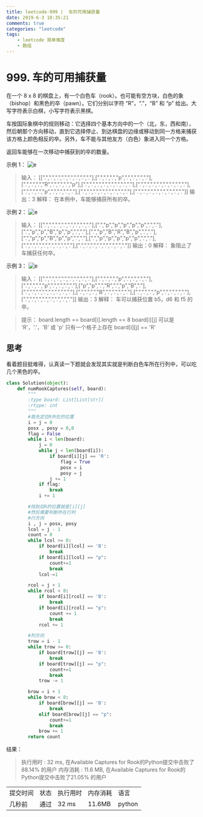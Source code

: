 ```yaml
---
title: leetcode-999 |  车的可用捕获量  
date: 2019-6-3 18:35:21
comments: true
categories: "leetcode"
tags: 
    - leetcode 简单难度
    - 数组
---
```

# 999. 车的可用捕获量
在一个 8 x 8 的棋盘上，有一个白色车（rook）。也可能有空方块，白色的象（bishop）和黑色的卒（pawn）。它们分别以字符 “R”，“.”，“B” 和 “p” 给出。大写字符表示白棋，小写字符表示黑棋。

车按国际象棋中的规则移动：它选择四个基本方向中的一个（北，东，西和南），然后朝那个方向移动，直到它选择停止、到达棋盘的边缘或移动到同一方格来捕获该方格上颜色相反的卒。另外，车不能与其他友方（白色）象进入同一个方格。

返回车能够在一次移动中捕获到的卒的数量。

<span>示例 1：</span>
![e](/images/201906/1253_example_1_improved.PNG)
>输入：
[[".",".",".",".",".",".",".","."],[".",".",".","p",".",".",".","."],[".",".",".","R",".",".",".","p"],[".",".",".",".",".",".",".","."],[".",".",".",".",".",".",".","."],[".",".",".","p",".",".",".","."],[".",".",".",".",".",".",".","."],[".",".",".",".",".",".",".","."]]
输出：3
解释：
在本例中，车能够捕获所有的卒。

<span>示例 2：</span>
![e](/images/201906/1253_example_2_improved.PNG)
>输入：
[[".",".",".",".",".",".",".","."],[".","p","p","p","p","p",".","."],[".","p","p","B","p","p",".","."],[".","p","B","R","B","p",".","."],[".","p","p","B","p","p",".","."],[".","p","p","p","p","p",".","."],[".",".",".",".",".",".",".","."],[".",".",".",".",".",".",".","."]]
输出：0
解释：
象阻止了车捕获任何卒。

<span>示例 3：</span>
![e](/images/201906/1253_example_3_improved.PNG)
>输入：
[[".",".",".",".",".",".",".","."],[".",".",".","p",".",".",".","."],[".",".",".","p",".",".",".","."],["p","p",".","R",".","p","B","."],[".",".",".",".",".",".",".","."],[".",".",".","B",".",".",".","."],[".",".",".","p",".",".",".","."],[".",".",".",".",".",".",".","."]]
输出：3
解释： 
车可以捕获位置 b5，d6 和 f5 的卒。

><span>提示：</span>
board.length == board[i].length == 8
board[i][j] 可以是 'R'，'.'，'B' 或 'p'
只有一个格子上存在 board[i][j] == 'R'

## 思考
看着题目挺难得，认真读一下题就会发现其实就是判断白色车所在行列中，可以吃几个黑色的卒。

``` python 
class Solution(object):
    def numRookCaptures(self, board):
        """
        :type board: List[List[str]]
        :rtype: int
        """
        #首先定位R所在的位置
        i = j = 0
        posx , posy = 0,0
        flag = False
        while i < len(board):
            j = 0
            while j < len(board[i]):
                if board[i][j] == 'R':
                    flag = True
                    posx = i
                    posy = j
                j += 1
            if flag:
                break
            i += 1

        #找到后R的位置就是[i][j]
        #然后需要判断所在行列
        #行方向
        i , j = posx, posy
        lcol = j - 1
        count = 0
        while lcol >= 0:
            if board[i][lcol] == 'B':
                break
            if board[i][lcol] == "p":
                count+=1
                break
            lcol-=1

        rcol = j + 1
        while rcol < 8:
            if board[i][rcol] == 'B':
                break
            if board[i][rcol] == "p":
                count += 1
                break
            rcol += 1

        #列方向
        trow = i - 1
        while trow >= 0:
            if board[trow][j] == 'B':
                break
            if board[trow][j] == "p":
                count+=1
                break
            trow -= 1

        brow = i + 1
        while brow < 8:
            if board[brow][j] == 'B':
                break
            elif board[brow][j] == "p":
                count+=1
                break
            brow += 1
        return count
```

<span class="title2">结果：</span>
>执行用时 : 32 ms, 在Available Captures for Rook的Python提交中击败了88.14% 的用户
内存消耗 : 11.6 MB, 在Available Captures for Rook的Python提交中击败了21.05% 的用户
<table><tr><td>提交时间</td><td>状态</td><td>执行用时</td><td>内存消耗</td><td>语言</td></tr><tr><td>几秒前</td><td>通过</td><td>32 ms</td><td>11.6MB</td><td>python</td></tr></table>
